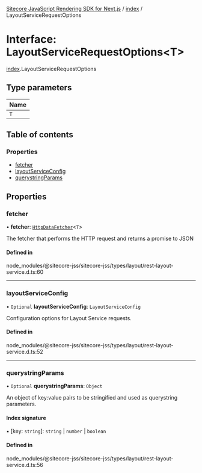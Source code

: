 [Sitecore JavaScript Rendering SDK for Next.js](../README.md) / [index](../modules/index.md) / LayoutServiceRequestOptions

# Interface: LayoutServiceRequestOptions<T\>

[index](../modules/index.md).LayoutServiceRequestOptions

## Type parameters

| Name |
| :------ |
| `T` |

## Table of contents

### Properties

- [fetcher](index.LayoutServiceRequestOptions.md#fetcher)
- [layoutServiceConfig](index.LayoutServiceRequestOptions.md#layoutserviceconfig)
- [querystringParams](index.LayoutServiceRequestOptions.md#querystringparams)

## Properties

### fetcher

• **fetcher**: [`HttpDataFetcher`](../modules/index.md#httpdatafetcher)<`T`\>

The fetcher that performs the HTTP request and returns a promise to JSON

#### Defined in

node_modules/@sitecore-jss/sitecore-jss/types/layout/rest-layout-service.d.ts:60

___

### layoutServiceConfig

• `Optional` **layoutServiceConfig**: `LayoutServiceConfig`

Configuration options for Layout Service requests.

#### Defined in

node_modules/@sitecore-jss/sitecore-jss/types/layout/rest-layout-service.d.ts:52

___

### querystringParams

• `Optional` **querystringParams**: `Object`

An object of key:value pairs to be stringified and used as querystring parameters.

#### Index signature

▪ [key: `string`]: `string` \| `number` \| `boolean`

#### Defined in

node_modules/@sitecore-jss/sitecore-jss/types/layout/rest-layout-service.d.ts:56
